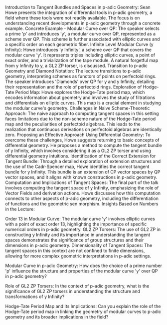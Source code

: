Introduction to Tangent Bundles and Spaces in p-adic Geometry: Sean Howe presents the integration of differential tools in p-adic geometry, a field where these tools were not readily available. The focus is on understanding recent developments in p-adic geometry through a concrete example.
Concrete Example - Modular Curve over QP: The speaker selects a prime 'p' and introduces 'y', a modular curve over QP, represented as a scheme over QP. This scheme is further associated with elliptic curves and a specific order on each geometric fiber.
Infinite Level Modular Curve (y Infinity): Howe introduces 'y Infinity', a scheme over QP that covers the modular curve 'y'. It represents triples including elliptic curves, a point of exact order, and a trivialization of the tape module. A natural forgetful map from y Infinity to y, a GL2 ZP torser, is discussed.
Transition to p-adic Geometry and Diamond Notation: The lecture transitions to p-adic geometry, interpreting schemes as functors of points on perfectoid rings. The speaker introduces 'Diamonds' over QP for y and y Infinity, detailing their representation and the role of perfectoid rings.
Exploration of Hodge-Tate Period Map: Howe explores the Hodge-Tate period map, which encodes information about geometry and involves the study of filtrations and differentials on elliptic curves. This map is a crucial element in studying the modular curve's geometry.
Challenges in Naive Scheme-Theoretic Approach: The naive approach to computing tangent spaces in this setting faces limitations due to the non-scheme nature of the Hodge-Tate period map and the peculiarities of perfectoid algebras. This leads to the realization that continuous derivations on perfectoid algebras are identically zero.
Proposing an Effective Approach Using Differential Geometry: To overcome these challenges, Howe suggests returning to basic concepts of differential geometry. He proposes a method to compute the tangent bundle of y Infinity, which involves considering it as a GL2 ZP torser and using differential geometry intuitions.
Identification of the Correct Extension for Tangent Bundle: Through a detailed exploration of extension structures and the use of the Cadr-Spencer map, Howe identifies the correct tangent bundle for y Infinity. This bundle is an extension of CP vector spaces by QP vector spaces, and it aligns with known constructions in p-adic geometry.
Computation and Implications of Tangent Spaces: The final part of the talk involves computing the tangent space of y Infinity, emphasizing the role of Vector Fields and derivation actions. Howe discusses how this computation connects to other aspects of p-adic geometry, including the differentiation of functions and the geometric sen morphism.
Insights Based on Numbers in the Lecture:

Order 13 in Modular Curve: The modular curve 'y' involves elliptic curves with a point of exact order 13, highlighting the importance of specific numerical orders in p-adic geometry.
GL2 ZP Torsers: The use of GL2 ZP in constructing y Infinity and its importance in understanding the tangent spaces demonstrates the significance of group structures and their dimensions in p-adic geometry.
Dimensionality of Tangent Spaces: The tangent spaces in this context are not confined to finite dimensions, allowing for more complex geometric interpretations in p-adic settings.

Modular Curve in p-adic Geometry: How does the choice of a prime number 'p' influence the structure and properties of the modular curve 'y' over QP in p-adic geometry?

Role of GL2 ZP Torsers: In the context of p-adic geometry, what is the significance of GL2 ZP torsers in understanding the structure and transformations of y Infinity?

Hodge-Tate Period Map and Its Implications: Can you explain the role of the Hodge-Tate period map in linking the geometry of modular curves to p-adic geometry and its broader implications in the field?
